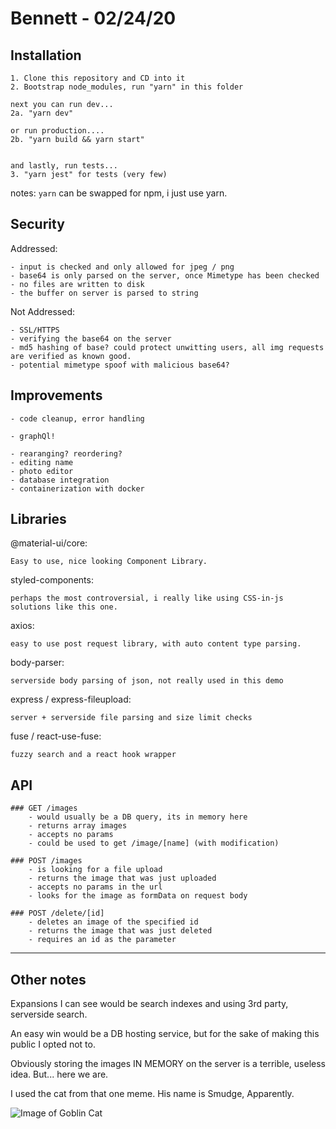 # Bennett - 02/24/20

## Installation

    1. Clone this repository and CD into it
    2. Bootstrap node_modules, run "yarn" in this folder

    next you can run dev...
    2a. "yarn dev"

    or run production....
    2b. "yarn build && yarn start"


    and lastly, run tests...
    3. "yarn jest" for tests (very few)

notes: `yarn` can be swapped for npm, i just use yarn.

## Security

Addressed:

    - input is checked and only allowed for jpeg / png
    - base64 is only parsed on the server, once Mimetype has been checked
    - no files are written to disk
    - the buffer on server is parsed to string

Not Addressed:

    - SSL/HTTPS
    - verifying the base64 on the server
    - md5 hashing of base? could protect unwitting users, all img requests are verified as known good.
    - potential mimetype spoof with malicious base64?

## Improvements

    - code cleanup, error handling

    - graphQl!

    - rearanging? reordering?
    - editing name
    - photo editor
    - database integration
    - containerization with docker

## Libraries

@material-ui/core:

    Easy to use, nice looking Component Library.

styled-components:

    perhaps the most controversial, i really like using CSS-in-js solutions like this one.

axios:

    easy to use post request library, with auto content type parsing.

body-parser:

    serverside body parsing of json, not really used in this demo

express / express-fileupload:

    server + serverside file parsing and size limit checks

fuse / react-use-fuse:

    fuzzy search and a react hook wrapper

## API

```
### GET /images
    - would usually be a DB query, its in memory here
    - returns array images
    - accepts no params
    - could be used to get /image/[name] (with modification)

### POST /images
    - is looking for a file upload
    - returns the image that was just uploaded
    - accepts no params in the url
    - looks for the image as formData on request body

### POST /delete/[id]
    - deletes an image of the specified id
    - returns the image that was just deleted
    - requires an id as the parameter
```

---

## Other notes

Expansions I can see would be search indexes and using 3rd party, serverside search.

An easy win would be a DB hosting service, but for the sake of making this public I opted not to.

Obviously storing the images IN MEMORY on the server is a terrible, useless idea. But... here we are.

I used the cat from that one meme. His name is Smudge, Apparently.

![Image of Goblin Cat](https://i.kym-cdn.com/photos/images/newsfeed/001/535/422/b8d.jpg)
